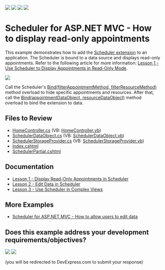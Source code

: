 <!-- default badges list -->
![](https://img.shields.io/endpoint?url=https://codecentral.devexpress.com/api/v1/VersionRange/128553809/24.2.1%2B)
[![](https://img.shields.io/badge/Open_in_DevExpress_Support_Center-FF7200?style=flat-square&logo=DevExpress&logoColor=white)](https://supportcenter.devexpress.com/ticket/details/E3971)
[![](https://img.shields.io/badge/📖_How_to_use_DevExpress_Examples-e9f6fc?style=flat-square)](https://docs.devexpress.com/GeneralInformation/403183)
[![](https://img.shields.io/badge/💬_Leave_Feedback-feecdd?style=flat-square)](#does-this-example-address-your-development-requirementsobjectives)
<!-- default badges end -->
# Scheduler for ASP.NET MVC - How to display read-only appointments

This example demonstrates how to add the [Scheduler extension](https://docs.devexpress.com/AspNetMvc/11431/components/scheduler) to an application. The Scheduler is bound to a data source and displays read-only appointments. Refer to the following article for more information: [Lesson 1 - Use Scheduler to Display Appointments in Read-Only Mode](https://docs.devexpress.com/AspNetMvc/11554/components/scheduler/get-started/lesson-1-use-scheduler-to-display-appointments-in-read-only-mode).

<img src="https://raw.githubusercontent.com/DevExpress-Examples/scheduler-lesson-1-show-appointments-in-read-only-mode-e3971/14.2.3+/media/592dde44-debd-11e4-80bf-00155d62480c.png"> <br />

Call the Scheduler's [Bind(filterAppointmentMethod, filterResourceMethod)](https://docs.devexpress.com/AspNetMvc/DevExpress.Web.Mvc.SchedulerExtension.Bind(DevExpress.Web.Mvc.PersistentObjectCancelMethod-DevExpress.Web.Mvc.PersistentObjectCancelMethod)) method overload to hide specific appointments and resources. After that, call the [Bind(appointmentDataObject, resourceDataObject)](https://docs.devexpress.com/AspNetMvc/DevExpress.Web.Mvc.SchedulerExtension.Bind(System.Object-System.Object)) method overload to bind the extension to data.

## Files to Review

* [HomeController.cs](./CS/MVCSchedulerReadOnly/Controllers/HomeController.cs) (VB: [HomeController.vb](./VB/MVCSchedulerReadOnly/Controllers/HomeController.vb))
* [SchedulerDataObject.cs](./CS/MVCSchedulerReadOnly/Models/SchedulerDataObject.cs) (VB: [SchedulerDataObject.vb](./VB/MVCSchedulerReadOnly/Models/SchedulerDataObject.vb))
* [SchedulerStorageProvider.cs](./CS/MVCSchedulerReadOnly/Models/SchedulerStorageProvider.cs) (VB: [SchedulerStorageProvider.vb](./VB/MVCSchedulerReadOnly/Models/SchedulerStorageProvider.vb))
* [Index.cshtml](./CS/MVCSchedulerReadOnly/Views/Home/Index.cshtml)
* [SchedulerPartial.cshtml](./CS/MVCSchedulerReadOnly/Views/Home/SchedulerPartial.cshtml)

## Documentation

* [Lesson 1 - Display Read-Only Appointments in Scheduler](https://docs.devexpress.com/AspNetMvc/11554/components/scheduler/get-started/lesson-1-use-scheduler-to-display-appointments-in-read-only-mode)
* [Lesson 2 - Edit Data in Scheduler](https://docs.devexpress.com/AspNetMvc/11567/components/scheduler/get-started/lesson-2-implement-the-insert-update-delete-appointment-functionality)
* [Lesson 3 - Use Scheduler in Complex Views](https://docs.devexpress.com/AspNetMvc/11629/components/scheduler/get-started/lesson-3-use-scheduler-in-complex-views)

## More Examples

* [Scheduler for ASP.NET MVC - How to allow users to edit data](https://github.com/DevExpress-Examples/scheduler-lesson-2-insert-update-delete-appointment-feature-e3984)
<!-- feedback -->
## Does this example address your development requirements/objectives?

[<img src="https://www.devexpress.com/support/examples/i/yes-button.svg"/>](https://www.devexpress.com/support/examples/survey.xml?utm_source=github&utm_campaign=asp-net-mvc-scheduler-display-read-only-appointments&~~~was_helpful=yes) [<img src="https://www.devexpress.com/support/examples/i/no-button.svg"/>](https://www.devexpress.com/support/examples/survey.xml?utm_source=github&utm_campaign=asp-net-mvc-scheduler-display-read-only-appointments&~~~was_helpful=no)

(you will be redirected to DevExpress.com to submit your response)
<!-- feedback end -->
